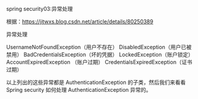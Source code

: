 spring security03:异常处理

根据：https://jitwxs.blog.csdn.net/article/details/80250389

异常处理


UsernameNotFoundException（用户不存在）
DisabledException（用户已被禁用）
BadCredentialsException（坏的凭据）
LockedException（账户锁定）
AccountExpiredException （账户过期）
CredentialsExpiredException（证书过期）

以上列出的这些异常都是 AuthenticationException 的子类，然后我们来看看 Spring security 如何处理 AuthenticationException 异常的。